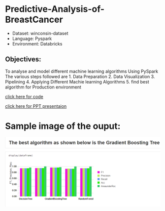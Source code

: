 # Predictive-Analysis-of-BreastCancer
* Dataset: winconsin-dataset
* Language: Pyspark
* Environment: Databricks

## Objectives:
To analyse and model different machine learning algorithms Using PySpark
The various steps followed are
        1. Data Preparation
        2. Data Visualization
        3. Pipelining
        4. Applying Different Machie learning Algorithms 
        5. find best algorithm for Production environment

[click here for code](https://databricks-prod-cloudfront.cloud.databricks.com/public/4027ec902e239c93eaaa8714f173bcfc/6220173110189044/1607944556757705/2928770111703813/latest.html)

[click here for PPT presentaion](https://github.com/induraj2020/A6--Spark-Predictive-Analysis-of-BreastCancer-winconsin-dataset/blob/master/Predictive%20Analysis%20of%20Breast%20Cancer.pptx)

# Sample image of the ouput:

![](Algo_comparison.PNG)
